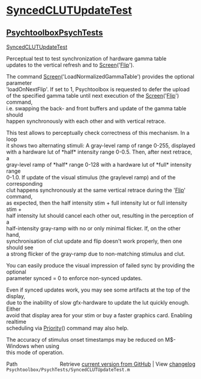 # [SyncedCLUTUpdateTest](SyncedCLUTUpdateTest)
## [Psychtoolbox](Psychtoolbox)[PsychTests](PsychTests)

[SyncedCLUTUpdateTest](SyncedCLUTUpdateTest)  
  
Perceptual test to test synchronization of hardware gamma table  
updates to the vertical refresh and to [Screen](Screen)('[Flip](Flip)').  
  
The command [Screen](Screen)('LoadNormalizedGammaTable') provides the optional parameter  
'loadOnNextFlip'. If set to 1, Psychtoolbox is requested to defer the upload  
of the specified gamma table until next execution of the [Screen](Screen)('[Flip](Flip)') command,  
i.e. swapping the back- and front buffers and update of the gamma table should  
happen synchronously with each other and with vertical retrace.  
  
This test allows to perceptually check correctness of this mechanism. In a loop  
it shows two alternating stimuli: A gray-level ramp of range 0-255, displayed  
with a hardware lut of \*half\* intensity range 0-0.5. Then, after next retrace, a  
gray-level ramp of \*half\* range 0-128 with a hardware lut of \*full\* intensity range  
0-1.0. If update of the visual stimulus (the graylevel ramp) and of the corresponding  
clut happens synchronously at the same vertical retrace during the '[Flip](Flip)' command,  
as expected, then the half intensity stim + full intensity lut or full intensity stim +  
half intensity lut should cancel each other out, resulting in the perception of a  
half-intensity gray-ramp with no or only minimal flicker. If, on the other hand,  
synchronisation of clut update and flip doesn't work properly, then one should see  
a strong flicker of the gray-ramp due to non-matching stimulus and clut.  
  
You can easily produce the visual impression of failed sync by providing the optional  
parameter synced = 0 to enforce non-synced updates.  
  
Even if synced updates work, you may see some artifacts at the top of the display,  
due to the inability of slow gfx-hardware to update the lut quickly enough. Either  
avoid that display area for your stim or buy a faster graphics card. Enabling realtime  
scheduling via [Priority](Priority)() command may also help.  
  
The accuracy of stimulus onset timestamps may be reduced on M$-Windows when using  
this mode of operation.  
  




<div class="code_header" style="text-align:right;">
  <span style="float:left;">Path&nbsp;&nbsp;</span> <span class="counter">Retrieve <a href=
  "https://raw.github.com/Psychtoolbox-3/Psychtoolbox-3/beta/Psychtoolbox/PsychTests/SyncedCLUTUpdateTest.m">current version from GitHub</a> | View <a href=
  "https://github.com/Psychtoolbox-3/Psychtoolbox-3/commits/beta/Psychtoolbox/PsychTests/SyncedCLUTUpdateTest.m">changelog</a></span>
</div>
<div class="code">
  <code>Psychtoolbox/PsychTests/SyncedCLUTUpdateTest.m</code>
</div>

